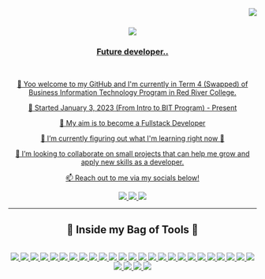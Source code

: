 <!--- Visitor Badge --->
<img align="right" src="https://visitor-badge.laobi.icu/badge?page_id=hanzians.hanzians" />

<!--- Typing SVG --->
<h1 align="center">
  <a href="https://git.io/typing-svg">
    <img src="https://readme-typing-svg.demolab.com?font=Barlow+Semi+Condensed&size=30&duration=3000&pause=1000&color=00F70C&center=true&random=false&width=435&lines=Welcome!+%F0%9F%91%8B%F0%9F%91%8B;I'm+Hanz!" />
</h1>

<!--- Header Text --->
<h3 align="center">Future developer..</h3>

<br/>

<!--- Description --->
<div align="center">

👋 Yoo welcome to my GitHub and I'm currently in Term 4 (Swapped) of Business Information Technology Program in Red River College.

💪 Started January 3, 2023 (From Intro to BIT Program) - Present

🎯 My aim is to become a Fullstack Developer
 
📝 I’m currently figuring out what I'm learning right now  🤠
 
🤝 I’m looking to collaborate on small projects that can help me grow and apply new skills as a developer.
 
📫 Reach out to me via my socials below!

 </div>

<!--- Social Media Links --->
<div align="center">
  <!--- Instagram --->
  <a href="https://www.instagram.com/hanz.ian?igsh=MXJ4eXBoYzRwMjczeQ%3D%3D&utm_source=qr" />
    <img src="https://img.shields.io/badge/Instagram-E4405F?style=for-the-badge&logo=instagram&logoColor=white" />
  </a>

  <!--- Snapchat --->
  <a href="https://t.snapchat.com/jRvAAGjw">
    <img src="https://img.shields.io/badge/Snapchat-FFFC00?style=for-the-badge&logo=snapchat&logoColor=white" />
  </a>

  <!--- VSCO --->
  <a href="https://vsco.co/hanzian/gallery">
    <img src="https://img.shields.io/badge/VSCO-FFFFFF?style=for-the-badge&logo=instagram&logoColor=black" />
  </a>
</div>

<hr/>

 <!--- Next Header Text --->
<h2 align="center">🎒 Inside my Bag of Tools 🎒</h2>

<br/>

<div align="center">
  <!--- Java --->
  <a href="https://www.java.com/en/">
    <img src="https://go-skill-icons.vercel.app/api/icons?i=java" />
  </a>

  <!--- Processing --->
  <a href="https://processing.org/">
    <img src="https://go-skill-icons.vercel.app/api/icons?i=processing" />
  </a>

  <!--- Git --->
  <a href="https://git-scm.com/">
    <img src="https://go-skill-icons.vercel.app/api/icons?i=git" />
  </a>

  <!--- Python --->
  <a href="https://www.python.org/">
    <img src="https://go-skill-icons.vercel.app/api/icons?i=python" />
  </a>

  <!--- VSCode --->
  <a href="https://code.visualstudio.com/">
    <img src="https://go-skill-icons.vercel.app/api/icons?i=vscode" />
  </a>

  <!--- C# --->
  <a href="https://learn.microsoft.com/en-us/dotnet/csharp/">
    <img src="https://go-skill-icons.vercel.app/api/icons?i=cs" />
  </a>

  <!--- VS --->
  <a href="https://visualstudio.microsoft.com/vs/">
    <img src="https://go-skill-icons.vercel.app/api/icons?i=visualstudio" />
  </a>

  <!--- HTML --->
  <a href="https://developer.mozilla.org/en-US/docs/Learn/Getting_started_with_the_web/HTML_basics">
    <img src="https://go-skill-icons.vercel.app/api/icons?i=html" />
  </a>

  <!--- CSS --->
  <a href="https://developer.mozilla.org/en-US/docs/Learn/Getting_started_with_the_web/CSS_basics">
    <img src="https://go-skill-icons.vercel.app/api/icons?i=css" />
  </a>

  <!--- JS --->
  <a href="https://developer.mozilla.org/en-US/docs/Web/JavaScript">
    <img src="https://go-skill-icons.vercel.app/api/icons?i=js" />
  </a>

   <!--- .NET --->
  <a href="https://dotnet.microsoft.com/en-us/learn/dotnet/what-is-dotnet-framework">
    <img src="https://go-skill-icons.vercel.app/api/icons?i=dotnet" />
  </a>

  <!--- pgAdmin --->
  <a href="https://www.pgadmin.org/">
    <img src="https://go-skill-icons.vercel.app/api/icons?i=postgresql" />
  </a>

  <!--- Powershell --->
  <a href="https://learn.microsoft.com/en-us/powershell/">
    <img src="https://go-skill-icons.vercel.app/api/icons?i=powershell" />
  </a>

  <!--- Wireshark --->
  <a href="https://www.wireshark.org">
    <img src="https://go-skill-icons.vercel.app/api/icons?i=wireshark" />
  </a>

  <!--- Azure --->
  <a href="https://azure.microsoft.com/en-ca">
    <img src="https://go-skill-icons.vercel.app/api/icons?i=azure" />
  </a>

  <!--- PHP --->
  <a href="https://www.php.net/">
    <img src="https://go-skill-icons.vercel.app/api/icons?i=php" />
  </a>

  <!--- React --->
  <a href="https://react.dev">
    <img src="https://go-skill-icons.vercel.app/api/icons?i=react" />
  </a>

  <!--- MongoDB --->
  <a href="https://www.mongodb.com">
    <img src="https://go-skill-icons.vercel.app/api/icons?i=mongodb" />
  </a>

  <!--- Android Studio --->
  <a href="https://developer.android.com/studio">
    <img src="https://go-skill-icons.vercel.app/api/icons?i=androidstudio" />
  </a>

  <!--- Kotlin --->
  <a href="https://kotlinlang.org">
    <img src="https://go-skill-icons.vercel.app/api/icons?i=kotlin" />
  </a>

  <!--- Gradle --->
  <a href="https://gradle.org">
    <img src="https://go-skill-icons.vercel.app/api/icons?i=gradle" />
  </a>

  <!--- Figma --->
  <a href="https://www.figma.com/">
    <img src="https://go-skill-icons.vercel.app/api/icons?i=figma" />
  </a>

  <!--- AWS --->
  <a href="https://aws.amazon.com">
    <img src="https://go-skill-icons.vercel.app/api/icons?i=aws" />
  </a>

  <!--- Ubuntu --->
  <a href="https://ubuntu.com">
    <img src="https://go-skill-icons.vercel.app/api/icons?i=ubuntu" />
  </a>

  <!--- Ruby --->
  <a href="https://www.ruby-lang.org/en/">
    <img src="https://go-skill-icons.vercel.app/api/icons?i=ruby" />
  </a>

   <!--- Ruby on Rails --->
  <a href="https://rubyonrails.org">
    <img src="https://go-skill-icons.vercel.app/api/icons?i=rails" />
  </a>

  <!--- Oracle Virtualbox --->
  <a href="https://www.virtualbox.org">
    <img src="https://go-skill-icons.vercel.app/api/icons?i=virtualbox" />
  </a>

  <!--- Debian --->
  <a href="https://www.debian.org">
    <img src="https://go-skill-icons.vercel.app/api/icons?i=debian" />
  </a>

  <!--- MariaDB --->
  <a href="https://mariadb.org">
    <img src="https://go-skill-icons.vercel.app/api/icons?i=mariadb" />
  </a>

  
</div>

<!---
hanzians/hanzians is a ✨ special ✨ repository because its `README.md` (this file) appears on your GitHub profile.
You can click the Preview link to take a look at your changes.
--->
